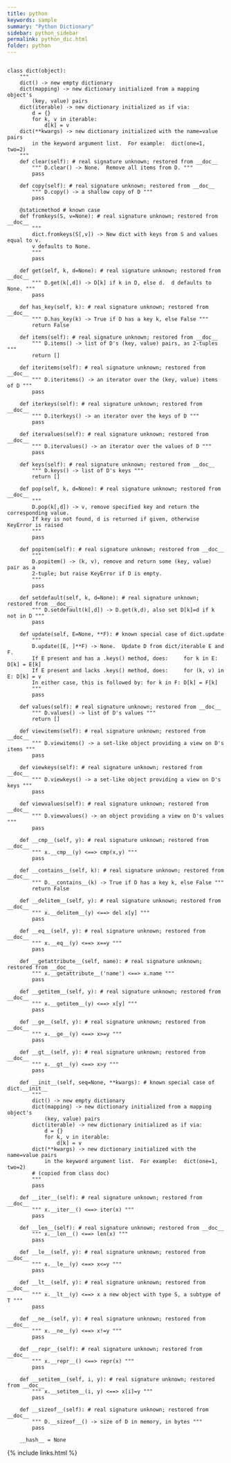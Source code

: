 ```yaml
---
title: python
keywords: sample
summary: "Python Dictionary"
sidebar: python_sidebar
permalink: python_dic.html
folder: python
---
```

<pre><code>
class dict(object):
    """
    dict() -> new empty dictionary
    dict(mapping) -> new dictionary initialized from a mapping object's
        (key, value) pairs
    dict(iterable) -> new dictionary initialized as if via:
        d = {}
        for k, v in iterable:
            d[k] = v
    dict(**kwargs) -> new dictionary initialized with the name=value pairs
        in the keyword argument list.  For example:  dict(one=1, two=2)
    """
    def clear(self): # real signature unknown; restored from __doc__
        """ D.clear() -> None.  Remove all items from D. """
        pass

    def copy(self): # real signature unknown; restored from __doc__
        """ D.copy() -> a shallow copy of D """
        pass

    @staticmethod # known case
    def fromkeys(S, v=None): # real signature unknown; restored from __doc__
        """
        dict.fromkeys(S[,v]) -> New dict with keys from S and values equal to v.
        v defaults to None.
        """
        pass

    def get(self, k, d=None): # real signature unknown; restored from __doc__
        """ D.get(k[,d]) -> D[k] if k in D, else d.  d defaults to None. """
        pass

    def has_key(self, k): # real signature unknown; restored from __doc__
        """ D.has_key(k) -> True if D has a key k, else False """
        return False

    def items(self): # real signature unknown; restored from __doc__
        """ D.items() -> list of D's (key, value) pairs, as 2-tuples """
        return []

    def iteritems(self): # real signature unknown; restored from __doc__
        """ D.iteritems() -> an iterator over the (key, value) items of D """
        pass

    def iterkeys(self): # real signature unknown; restored from __doc__
        """ D.iterkeys() -> an iterator over the keys of D """
        pass

    def itervalues(self): # real signature unknown; restored from __doc__
        """ D.itervalues() -> an iterator over the values of D """
        pass

    def keys(self): # real signature unknown; restored from __doc__
        """ D.keys() -> list of D's keys """
        return []

    def pop(self, k, d=None): # real signature unknown; restored from __doc__
        """
        D.pop(k[,d]) -> v, remove specified key and return the corresponding value.
        If key is not found, d is returned if given, otherwise KeyError is raised
        """
        pass

    def popitem(self): # real signature unknown; restored from __doc__
        """
        D.popitem() -> (k, v), remove and return some (key, value) pair as a
        2-tuple; but raise KeyError if D is empty.
        """
        pass

    def setdefault(self, k, d=None): # real signature unknown; restored from __doc__
        """ D.setdefault(k[,d]) -> D.get(k,d), also set D[k]=d if k not in D """
        pass

    def update(self, E=None, **F): # known special case of dict.update
        """
        D.update([E, ]**F) -> None.  Update D from dict/iterable E and F.
        If E present and has a .keys() method, does:     for k in E: D[k] = E[k]
        If E present and lacks .keys() method, does:     for (k, v) in E: D[k] = v
        In either case, this is followed by: for k in F: D[k] = F[k]
        """
        pass

    def values(self): # real signature unknown; restored from __doc__
        """ D.values() -> list of D's values """
        return []

    def viewitems(self): # real signature unknown; restored from __doc__
        """ D.viewitems() -> a set-like object providing a view on D's items """
        pass

    def viewkeys(self): # real signature unknown; restored from __doc__
        """ D.viewkeys() -> a set-like object providing a view on D's keys """
        pass

    def viewvalues(self): # real signature unknown; restored from __doc__
        """ D.viewvalues() -> an object providing a view on D's values """
        pass

    def __cmp__(self, y): # real signature unknown; restored from __doc__
        """ x.__cmp__(y) <==> cmp(x,y) """
        pass

    def __contains__(self, k): # real signature unknown; restored from __doc__
        """ D.__contains__(k) -> True if D has a key k, else False """
        return False

    def __delitem__(self, y): # real signature unknown; restored from __doc__
        """ x.__delitem__(y) <==> del x[y] """
        pass

    def __eq__(self, y): # real signature unknown; restored from __doc__
        """ x.__eq__(y) <==> x==y """
        pass

    def __getattribute__(self, name): # real signature unknown; restored from __doc__
        """ x.__getattribute__('name') <==> x.name """
        pass

    def __getitem__(self, y): # real signature unknown; restored from __doc__
        """ x.__getitem__(y) <==> x[y] """
        pass

    def __ge__(self, y): # real signature unknown; restored from __doc__
        """ x.__ge__(y) <==> x>=y """
        pass

    def __gt__(self, y): # real signature unknown; restored from __doc__
        """ x.__gt__(y) <==> x>y """
        pass

    def __init__(self, seq=None, **kwargs): # known special case of dict.__init__
        """
        dict() -> new empty dictionary
        dict(mapping) -> new dictionary initialized from a mapping object's
            (key, value) pairs
        dict(iterable) -> new dictionary initialized as if via:
            d = {}
            for k, v in iterable:
                d[k] = v
        dict(**kwargs) -> new dictionary initialized with the name=value pairs
            in the keyword argument list.  For example:  dict(one=1, two=2)
        # (copied from class doc)
        """
        pass

    def __iter__(self): # real signature unknown; restored from __doc__
        """ x.__iter__() <==> iter(x) """
        pass

    def __len__(self): # real signature unknown; restored from __doc__
        """ x.__len__() <==> len(x) """
        pass

    def __le__(self, y): # real signature unknown; restored from __doc__
        """ x.__le__(y) <==> x<=y """
        pass

    def __lt__(self, y): # real signature unknown; restored from __doc__
        """ x.__lt__(y) <==> x<y """
        pass

    @staticmethod # known case of __new__
    def __new__(S, *more): # real signature unknown; restored from __doc__
        """ T.__new__(S, ...) -> a new object with type S, a subtype of T """
        pass

    def __ne__(self, y): # real signature unknown; restored from __doc__
        """ x.__ne__(y) <==> x!=y """
        pass

    def __repr__(self): # real signature unknown; restored from __doc__
        """ x.__repr__() <==> repr(x) """
        pass

    def __setitem__(self, i, y): # real signature unknown; restored from __doc__
        """ x.__setitem__(i, y) <==> x[i]=y """
        pass

    def __sizeof__(self): # real signature unknown; restored from __doc__
        """ D.__sizeof__() -> size of D in memory, in bytes """
        pass

    __hash__ = None
</pre></code>

{% include links.html %}
